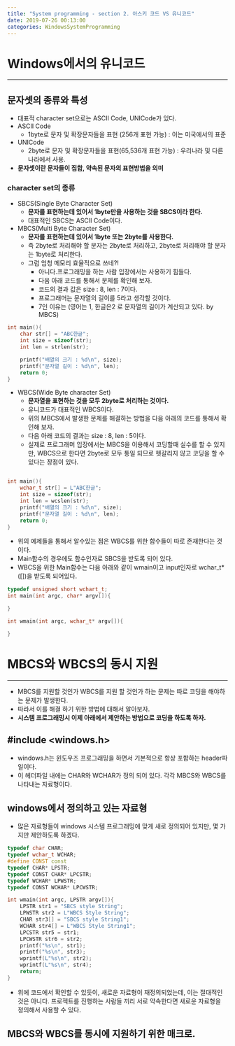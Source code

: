 ```yaml
---
title: "System programming - section 2. 아스키 코드 VS 유니코드"
date: 2019-07-26 00:13:00
categories: WindowsSystemProgramming
---
```

# Windows에서의 유니코드
---
## 문자셋의 종류와 특성
- 대표적 character set으로는 ASCII Code, UNICode가 있다.
- ASCII Code
    -  1byte로 문자 및 확장문자들을 표현 (256개 표현 가능) :  이는 미국에서의 표준
- UNICode
    - 2byte로 문자 및 확장문자들을 표현(65,536개 표현 가능) : 우리나라 및 다른 나라에서 사용.
- **문자셋이란 문자들이 집합, 약속된 문자의 표현방법을 의미**
### character set의 종류
- SBCS(Single Byte Character Set)
    - **문자를 표현하는데 있어서 1byte만을 사용하는 것을 SBCS이라 한다.**
    - 대표적인 SBCS는 ASCII Code이다.
- MBCS(Multi Byte Character Set)
    - **문자를 표현하는데 있어서 1byte 또는 2byte를 사용한다.**
    - 즉 2byte로 처리해야 할 문자는 2byte로 처리하고, 2byte로 처리해야 할 문자는 1byte로 처리한다.
    - 그럼 엄청 메모리 효율적으로 쓰네?!
        - 아니다.프로그래밍을 하는 사람 입장에서는 사용하기 힘들다.
        - 다음 아래 코드를 통해서 문제를 확인해 보자.
        - 코드의 결과 값은 size : 8, len : 7이다.
        - 프로그래머는 문자열의 길이를 5라고 생각할 것이다.
        - 7인 이유는 (영어는 1, 한글은2 로 문자열의 길이가 계산되고 있다. by MBCS)
```c++
int main(){
	char str[] = "ABC한글";
	int size = sizeof(str);
	int len = strlen(str);

	printf("배열의 크기 : %d\n", size);
	printf("문자열 길이 : %d\n", len);
	return 0;
}
```

- WBCS(Wide Byte character Set)
    - **문자열을 표현하는 것을 모두 2byte로 처리하는 것이다.**
    - 유니코드가 대표적인 WBCS이다.
    - 위의 MBCS에서 발생한 문제를 해결하는 방법을 다음 아래의 코드를 통해서 확인해 보자.
    - 다음 아래 코드의 결과는 size : 8, len : 5이다.
    - 실제로 프로그래머 입장에서는 MBCS을 이용해서 코딩할때 실수를 할 수 있지만, WBCS으로 한다면 2byte로 모두 통일 되므로 헷갈리지 않고 코딩을 할 수 있다는 장점이 있다.

```c++

int main(){
	wchar_t str[] = L"ABC한글";
	int size = sizeof(str);
	int len = wcslen(str);
	printf("배열의 크기 : %d\n", size);
	printf("문자열 길이 : %d\n", len);
	return 0;
}
```

- 위의 예제들을 통해서 알수있는 점은 WBCS를 위한 함수들이 따로 존재한다는 것이다.
- Main함수의 경우에도 함수인자로 SBCS을 받도록 되어 있다.
- WBCS을 위한 Main함수는 다음 아래와 같이 wmain이고 input인자로 wchar_t*([])을 받도록 되어있다.

```c++
typedef unsigned short wchart_t;
int main(int argc, char* argv[]){

}

int wmain(int argc, wchar_t* argv[]){

}
```
# MBCS와 WBCS의 동시 지원
---
- MBCS를 지원할 것인가 WBCS를 지원 할 것인가 하는 문제는 따로 코딩을 해야하는 문제가 발생한다.
- 따라서 이를 해결 하기 위한 방법에 대해서 알아보자.
- **시스템 프로그래밍시 이제 아래에서 제안하는 방법으로 코딩을 하도록 하자.**

## #include <windows.h>
- windows.h는 윈도우즈 프로그래밍을 하면서 기본적으로 항상 포함하는 header파일이다.
- 이 헤더파일 내에는 CHAR와 WCHAR가 정의 되어 있다. 각각 MBCS와 WBCS를 나타내는 자료형이다.

## windows에서 정의하고 있는 자료형
- 많은 자료형들이 windows 시스템 프로그래밍에 맞게 새로 정의되어 있지만, 몇 가지만 제안하도록 하겠다.
```c++
typedef char CHAR;
typedef wchar_t WCHAR;
#define CONST const
typedef CHAR* LPSTR;
typedef CONST CHAR* LPCSTR;
typedef WCHAR* LPWSTR;
typedef CONST WCHAR* LPCWSTR;

int wmain(int argc, LPSTR argv[]){
    LPSTR str1 = "SBCS style String";
	LPWSTR str2 = L"WBCS Style String";
	CHAR str3[] = "SBCS style String1";
	WCHAR str4[] = L"WBCS Style String1";
	LPCSTR str5 = str1;
	LPCWSTR str6 = str2;
	printf("%s\n", str1);
	printf("%s\n", str3);
	wprintf(L"%s\n", str2);
	wprintf(L"%s\n", str4);
	return;
}
```
- 위에 코드에서 확인할 수 있듯이, 새로운 자료형이 재정의되었는데, 이는 절대적인 것은 아니다. 프로젝트를 진행하는 사람들 끼리 서로 약속한다면 새로운 자료형을 정의해서 사용할 수 있다.

## MBCS와 WBCS를 동시에 지원하기 위한 매크로.
